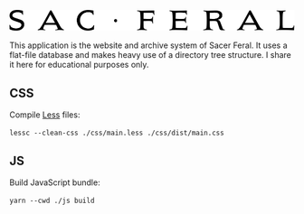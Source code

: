 [<img src="static/svg/logo/sacferal-c.svg" alt="Sacer Feral" width=900>](https://github.com/stefba/sacer)

This application is the website and archive system of Sacer Feral. It uses a flat-file database and makes heavy use of a directory tree structure. I share it here for educational purposes only.

## CSS

Compile [Less](http://lesscss.org/) files:

`lessc --clean-css ./css/main.less ./css/dist/main.css`

## JS

Build JavaScript bundle:

`yarn --cwd ./js build`
